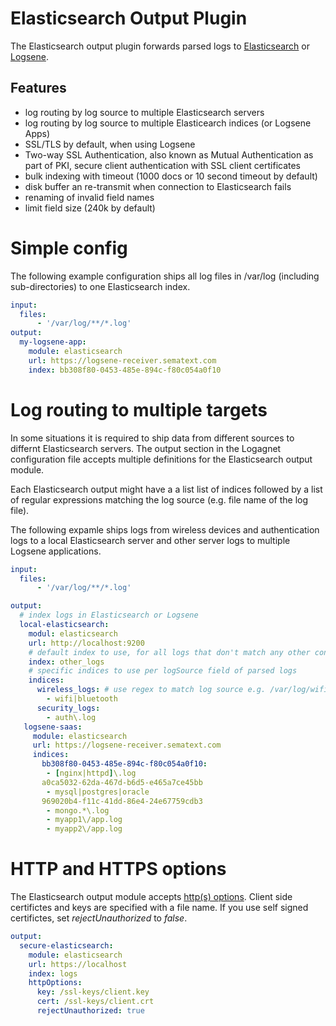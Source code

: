# Elasticsearch Output Plugin

The Elasticsearch output plugin forwards parsed logs to [Elasticsearch](https://www.elastic.co/products/elasticsearch) or [Logsene](https://sematext.com/logsene). 

## Features
- log routing by log source to multiple Elasticsearch servers
- log routing by log source to multiple Elasticearch indices (or Logsene Apps)
- SSL/TLS by default, when using Logsene
- Two-way SSL Authentication, also known as Mutual Authentication as part of PKI, secure client authentication with SSL client certificates
- bulk indexing with timeout (1000 docs or 10 second timeout by default)
- disk buffer an re-transmit when connection to Elasticsearch fails
- renaming of invalid field names
- limit field size (240k by default)

# Simple config

The following example configuration ships all log files in /var/log (including sub-directories) to one Elasticsearch index. 

```yml
input:
  files:
      - '/var/log/**/*.log'
output:
  my-logsene-app: 
    module: elasticsearch
    url: https://logsene-receiver.sematext.com 
    index: bb308f80-0453-485e-894c-f80c054a0f10 
```

# Log routing to multiple targets

In some situations it is required to ship data from different sources to differnt Elasticsearch servers. The output section in the Logagnet configuration file accepts multiple definitions for the Elasticsearch output module. 

Each Elasticsearch output might have a a list list of indices followed by a list of regular expressions matching the log source (e.g. file name of the log file). 

The following expamle ships logs from wireless devices and authentication logs to a local Elasticsearch server and other server logs to multiple Logsene applications. 

```yml
input:
  files:
      - '/var/log/**/*.log'

output:
  # index logs in Elasticsearch or Logsene
  local-elasticsearch: 
    modul: elasticsearch
    url: http://localhost:9200
    # default index to use, for all logs that don't match any other configuration
    index: other_logs
    # specific indices to use per logSource field of parsed logs
    indices: 
      wireless_logs: # use regex to match log source e.g. /var/log/wifi.log
	    - wifi|bluetooth
	  security_logs: 
        - auth\.log
   logsene-saas:
   	 module: elasticsearch
   	 url: https://logsene-receiver.sematext.com
   	 indices:
   	   bb308f80-0453-485e-894c-f80c054a0f10:
   	   	- [nginx|httpd]\.log
   	   a0ca5032-62da-467d-b6d5-e465a7ce45bb
   	   	- mysql|postgres|oracle
   	   969020b4-f11c-41dd-86e4-24e67759cdb3
   	   	- mongo.*\.log
   	   	- myapp1\/app.log
   	   	- myapp2\/app.log
```

# HTTP and HTTPS options

The Elasticsearch output module accepts [http(s) options](https://nodejs.org/api/https.html#https_https_request_options_callback). Client side certifictes and keys are specified with a file name. If you use self signed certifictes, set  _rejectUnauthorized_ to _false_.

```yml
output:
  secure-elasticsearch: 
    module: elasticsearch
    url: https://localhost 
    index: logs 
    httpOptions:
      key: /ssl-keys/client.key
      cert: /ssl-keys/client.crt
      rejectUnauthorized: true
```





